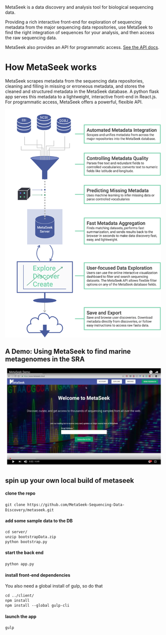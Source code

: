 MetaSeek is a data discovery and analysis tool for biological sequencing data.

Providing a rich interactive front-end for exploration of sequencing metadata from the major sequencing data repositories, use MetaSeek to find the right integration of sequences for your analysis, and then access the raw sequencing data.

MetaSeek also provides an API for programmatic access. [See the API docs](https://github.com/ahoarfrost/metaseek/blob/master/APIdocs.md).

# How MetaSeek works

MetaSeek scrapes metadata from the sequencing data repositories, cleaning and filling in missing or erroneous metadata, and stores the cleaned and structured metadata in the MetaSeek database. A python flask app serves this metadata to a lightweight, interactive front-end in React.js. For programmatic access, MetaSeek offers a powerful, flexible API.

![How MetaSeek Works](https://github.com/MetaSeek-Sequencing-Data-Discovery/metaseek/blob/master/client/images/HowMetaSeekWorks.png)

## A Demo: Using MetaSeek to find marine metagenomes in the SRA

[![MetaSeek demo](https://github.com/MetaSeek-Sequencing-Data-Discovery/metaseek/blob/master/MetaSeekDemoScreenshot.png)](https://youtu.be/hN2EDmE-jLQ "Click to see a demo of the MetaSeek online interface")


## spin up your own local build of metaseek

#### clone the repo
`git clone https://github.com/MetaSeek-Sequencing-Data-Discovery/metaseek.git`

#### add some sample data to the DB
```
cd server/
unzip bootstrapData.zip
python bootstrap.py
```

#### start the back end
`python app.py`

#### install front-end dependencies
You also need a global install of gulp, so do that
```
cd ../client/
npm install
npm install --global gulp-cli
```

#### launch the app
`gulp`
